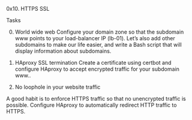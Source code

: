 0x10. HTTPS SSL

Tasks

0. World wide web
Configure your domain zone so that the subdomain www points to your load-balancer IP (lb-01). Let’s also add other subdomains to make our life easier, and write a Bash script that will display information about subdomains.

1. HAproxy SSL termination
Create a certificate using certbot and configure HAproxy to accept encrypted traffic for your subdomain www..

2. No loophole in your website traffic

A good habit is to enforce HTTPS traffic so that no unencrypted traffic is possible. Configure HAproxy to automatically redirect HTTP traffic to HTTPS.
